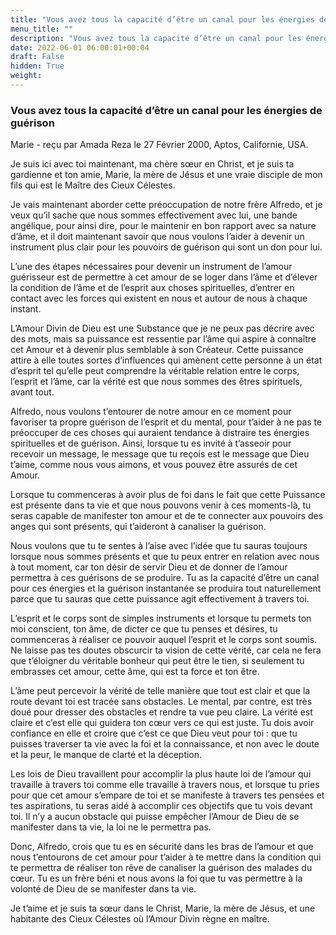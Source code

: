 ```yaml
---
title: "Vous avez tous la capacité d’être un canal pour les énergies de guérison"
menu_title: ""
description: "Vous avez tous la capacité d’être un canal pour les énergies de guérison"
date: 2022-06-01 06:00:01+00:04
draft: False
hidden: True
weight:
---
```

### Vous avez tous la capacité d’être un canal pour les énergies de guérison

Marie - reçu par Amada Reza le 27 Février 2000, Aptos, Californie, USA.

Je suis ici avec toi maintenant, ma chère sœur en Christ, et je suis ta gardienne et ton amie, Marie, la mère de Jésus et une vraie disciple de mon fils qui est le Maître des Cieux Célestes.

Je vais maintenant aborder cette préoccupation de notre frère Alfredo, et je veux qu’il sache que nous sommes effectivement avec lui, une bande angélique, pour ainsi dire, pour le maintenir en bon rapport avec sa nature d’âme, et il doit maintenant savoir que nous voulons l’aider à devenir un instrument plus clair pour les pouvoirs de guérison qui sont un don pour lui.

L’une des étapes nécessaires pour devenir un instrument de l’amour guérisseur est de permettre à cet amour de se loger dans l’âme et d’élever la condition de l’âme et de l’esprit aux choses spirituelles, d’entrer en contact avec les forces qui existent en nous et autour de nous à chaque instant.

L’Amour Divin de Dieu est une Substance que je ne peux pas décrire avec des mots, mais sa puissance est ressentie par l’âme qui aspire à connaître cet Amour et à devenir plus semblable à son Créateur. Cette puissance attire à elle toutes sortes d’influences qui amènent cette personne à un état d’esprit tel qu’elle peut comprendre la véritable relation entre le corps, l’esprit et l’âme, car la vérité est que nous sommes des êtres spirituels, avant tout.

Alfredo, nous voulons t’entourer de notre amour en ce moment pour favoriser ta propre guérison de l’esprit et du mental, pour t’aider à ne pas te préoccuper de ces choses qui auraient tendance à distraire tes énergies spirituelles et de guérison. Ainsi, lorsque tu es invité à t’asseoir pour recevoir un message, le message que tu reçois est le message que Dieu t’aime, comme nous vous aimons, et vous pouvez être assurés de cet Amour.

Lorsque tu commenceras à avoir plus de foi dans le fait que cette Puissance est présente dans ta vie et que nous pouvons venir à ces moments-là, tu seras capable de manifester ton amour et de te connecter aux pouvoirs des anges qui sont présents, qui t’aideront à canaliser la guérison.

Nous voulons que tu te sentes à l’aise avec l’idée que tu sauras toujours lorsque nous sommes présents et que tu peux entrer en relation avec nous à tout moment, car ton désir de servir Dieu et de donner de l’amour permettra à ces guérisons de se produire. Tu as la capacité d’être un canal pour ces énergies et la guérison instantanée se produira tout naturellement parce que tu sauras que cette puissance agit effectivement à travers toi.

L’esprit et le corps sont de simples instruments et lorsque tu permets ton moi conscient, ton âme, de dicter ce que tu penses et désires, tu commenceras à réaliser ce pouvoir auquel l’esprit et le corps sont soumis. Ne laisse pas tes doutes obscurcir ta vision de cette vérité, car cela ne fera que t’éloigner du véritable bonheur qui peut être le tien, si seulement tu embrasses cet amour, cette âme, qui est ta force et ton être.

L’âme peut percevoir la vérité de telle manière que tout est clair et que la route devant toi est tracée sans obstacles. Le mental, par contre, est très doué pour dresser des obstacles et rendre ta vue peu claire. La vérité est claire et c’est elle qui guidera ton cœur vers ce qui est juste. Tu dois avoir confiance en elle et croire que c’est ce que Dieu veut pour toi : que tu puisses traverser ta vie avec la foi et la connaissance, et non avec le doute et la peur, le manque de clarté et la déception.

Les lois de Dieu travaillent pour accomplir la plus haute loi de l’amour qui travaille à travers toi comme elle travaille à travers nous, et lorsque tu pries pour que cet amour s’empare de toi et se manifeste à travers tes pensées et tes aspirations, tu seras aidé à accomplir ces objectifs que tu vois devant toi. Il n’y a aucun obstacle qui puisse empêcher l’Amour de Dieu de se manifester dans ta vie, la loi ne le permettra pas.

Donc, Alfredo, crois que tu es en sécurité dans les bras de l’amour et que nous t’entourons de cet amour pour t’aider à te mettre dans la condition qui te permettra de réaliser ton rêve de canaliser la guérison des malades du cœur. Tu es un frère béni et nous avons la foi que tu vas permettre à la volonté de Dieu de se manifester dans ta vie.

Je t’aime et je suis ta sœur dans le Christ, Marie, la mère de Jésus, et une habitante des Cieux Célestes où l’Amour Divin règne en maître.